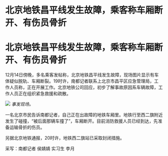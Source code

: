 # 北京地铁昌平线发生故障，乘客称车厢断开、有伤员骨折

# 北京地铁昌平线发生故障，乘客称车厢断开、有伤员骨折

12月14日傍晚，多名乘客发帖称，北京地铁昌平线发生故障，现场图片显示有车体疑似脱轨、车厢断裂。19时许，南都记者联系上北京市昌平区应急管理局，工作人员称，正在开展工作。北京地铁公司回应，初步了解事故原因系车辆故障，工作人员正在组织紧急救援和疏散。

![](https://inews.gtimg.com/om_bt/Oqpu_fv5gNXXYom05uhBq7TBN5PuQPOD6tAB35OGAHAx8AA/1000)
_事发现场。_

一名北京市民告诉南都记者，自己正在出故障的地铁车厢里。地铁行至西二旗附近发生了碰撞，“被后面那辆车撞了”，车厢断开。目前消防救援人员已经到达，先准备运输骨折的伤员。

另据北京地铁通报，20时许，地铁西二旗站已采取封闭措施。

采写：南都记者 侯婧婧 实习生 李月

